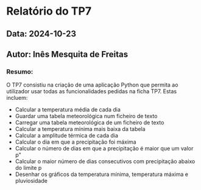 # Relatório do TP7

## Data: 2024-10-23
## Autor: Inês Mesquita de Freitas

### Resumo:
O TP7 consistiu na criação de uma aplicação Python que permita ao utilizador usar todas as funcionalidades pedidas na ficha TP7. Estas incluem:
- Calcular a temperatura média de cada dia
- Guardar uma tabela meteorológica num ficheiro de texto
- Carregar uma tabela meteorológica de um ficheiro de texto
- Calcular a temperatura mínima mais baixa da tabela
- Calcular a amplitude térmica de cada dia
- Calcular o dia em que a precipitação foi máxima
- Calcular o número de dias em que a precipitação é maior que um valor p"
- Calcular o maior número de dias consecutivos com precipitação abaixo do limite p
- Desenhar os gráficos da temperatura mínima, temperatura máxima e pluviosidade
